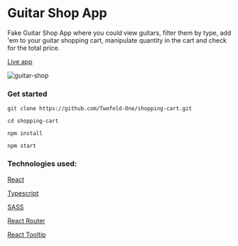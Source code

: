 # Guitar Shop App

Fake Guitar Shop App where you could view guitars, filter them by type, add 'em to your guitar shopping cart, manipulate quantity in the cart and check for the total price.

[Live app](https://twofold-one.github.io/shopping-cart/)

![guitar-shop](https://user-images.githubusercontent.com/87330747/147396420-d1f70946-4541-4915-9540-860269dc66d9.gif)

### Get started

`git clone https://github.com/Twofold-One/shopping-cart.git`

`cd shopping-cart`

`npm install`

`npm start`

### Technologies used:

[React](https://reactjs.org/)

[Typescript](https://www.typescriptlang.org/)

[SASS](https://sass-lang.com/)

[React Router](https://reactrouter.com/)

[React Tooltip](https://wwayne.github.io/react-tooltip/)

